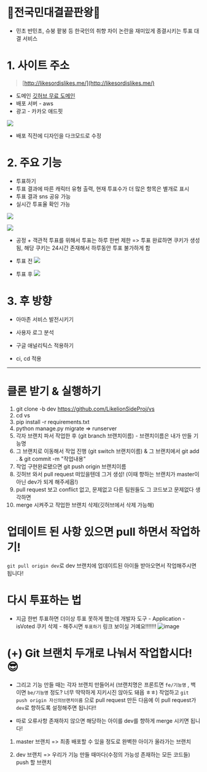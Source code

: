 # 🌟전국민대결끝판왕🌟
 - 민초 반민초, 슈붕 팥붕 등 한국인의 취향 차이 논란을 재미있게 종결시키는 투표 대결 서비스
 
# 1. 사이트 주소
> [http://likesordislikes.me/](http://likesordislikes.me/)
- 도메인 [깃허브 무료 도메인](https://education.github.com/pack)
- 배포 서버 - aws
- 광고 - 카카오 애드핏

![](https://images.velog.io/images/myway00/post/0338bf90-2e32-4ce7-8fdb-bce57ccdc66e/%EB%85%B9%ED%99%94_2022_02_27_01_01_41_870.gif)

- 배포 직전에 디자인을 다크모드로 수정


# 2. 주요 기능
- 투표하기
- 투표 결과에 따른 캐릭터 유형 출력, 현재 투표수가 더 많은 항목은 별개로 표시
- 투표 결과 sns 공유 가능
- 실시간 투표율 확인 가능

![](https://images.velog.io/images/myway00/post/0104bbc3-469b-45a2-a3a3-a32ef926bf38/%EB%85%B9%ED%99%94_2022_02_27_01_03_32_192.gif)

![](https://images.velog.io/images/myway00/post/246b00d3-0ac9-4957-b36d-4c76320a717b/%EB%85%B9%ED%99%94_2022_02_27_01_07_33_787.gif)

- 공정 + 객관적 투표를 위해서 투표는 하루 한번 제한
=> 투표 완료하면 쿠키가 생성됨, 해당 쿠키는 24시간 존재해서 하루동안 투표 불가하게 함

- 투표 전
![](https://images.velog.io/images/myway00/post/75966ab6-dbd7-41ed-9ad1-b5ed5b0b20b2/image.png)
- 투표 후
![](https://images.velog.io/images/myway00/post/a29213cb-3f8d-4c8b-9229-630d517f00f3/image.png)

# 3. 후 방향
- 아마존 서비스 발전시키기

- 사용자 로그 분석

- 구글 애널리틱스 적용하기

- ci, cd 적용


____________________________________________________________________________________________________________________
# 클론 받기 & 실행하기
1) git clone -b dev https://github.com/LikelionSideProj/vs
2) cd vs
3) pip install -r requirements.txt
4) python manage.py migrate => runserver
5) 각자 브랜치 파서 작업한 후 (git branch 브랜치이름) - 브랜치이름은 내가 만들 기능명
6) 그 브랜치로 이동해서 작업 진행 (git switch 브랜치이름) & 그 브랜치에서 git add . & git commit -m "작업내용"
7) 작업 구현완료됐으면 git push origin 브랜치이름
8) 깃허브 와서 pull request 떠있을텐데 그거 생성! (이때 향하는 브랜치가 master이 아닌 dev가 되게 해주세욥!)
9) pull request 보고 conflict 없고, 문제없고 다른 팀원들도 그 코드보고 문제없다 생각하면
10) merge 시켜주고 작업한 브랜치 삭제(깃허브에서 삭제  가능해)

# 업데이트 된 사항 있으면 pull 하면서 작업하기!
`git pull origin dev`로 dev 브랜치에 업데이트된 아이들 받아오면서 작업해주시면 됩니다!

# 다시 투표하는 법
- 지금 한번 투표하면 더이상 투표 못하게 했는데
개발자 도구 - Application - isVoted 쿠키 삭제 - 해주시면 `투표하기` 링크 보이실 거예요!!!!!!!
![image](https://user-images.githubusercontent.com/76711238/153557885-3da5f3b3-e651-4498-b891-0efbeb7e4190.png)

# (+) Git 브랜치 두개로 나눠서 작업합시다! 😎
- 그리고 기능 만들 때는 각자 브랜치 만들어서 (브랜치명은 프론트면 `fe/기능명` , 백이면 `be/기능명` 정도? 너무 딱딱하게 지키시진 않아도 돼욥 ㅎㅎ) 작업하고
`git push origin 자신의브랜치이름` 으로 pull request 만든 다음에 이 pull request가 `dev`로 향하도록 설정해주면 됩니다!!

- 따로 오류사항 존재하지 않으면 해당하는 아이를 dev를 향하게 merge 시키면 됩니다! 


1) master 브랜치
=> 최종 배포할 수 있을 정도로 완벽한 아이가 올라가는 브랜치

2) dev 브랜치
=> 우리가 기능 만들 때마다(수정의 가능성 존재하는 모든 코드들) push 할 브랜치
